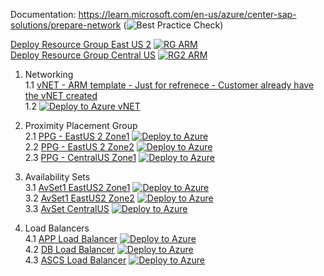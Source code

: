 Documentation: https://learn.microsoft.com/en-us/azure/center-sap-solutions/prepare-network (![Best Practice Check](https://azurequickstartsservice.blob.core.windows.net/badges/managementgroup-deployments/create-subscription/BestPracticeResult.svg))


[Deploy Resource Group East US 2](https://github.com/ge-duta/azure-acp-public/tree/master/ACP-499/ACP-502vNET/RG-ARM)
[![RG ARM](https://aka.ms/deploytoazurebutton)](https://portal.azure.com/#create/Microsoft.Template/uri/https%3A%2F%2Fraw.githubusercontent.com%2Fge-duta%2Fazure-acp-public%2Fmaster%2FACP-499%2FACP-502vNET%2FRG-ARM%2FRGtemplate.json)</br>
[Deploy Resource Group Central US](https://github.com/ge-duta/azure-acp-public/tree/master/ACP-499/ACP-502vNET/RG-ARM)
[![RG2 ARM](https://aka.ms/deploytoazurebutton)](https://portal.azure.com/#create/Microsoft.Template/uri/https%3A%2F%2Fraw.githubusercontent.com%2Fge-duta%2Fazure-acp-public%2Fmaster%2FACP-499%2FACP-502vNET%2FRG-ARM%2FRGtemplateCentralUS.json)

1. Networking <br/>
1.1 [vNET - ARM template - Just for refrenece - Customer already have the vNET created](https://github.com/ge-duta/azure-acp-public/tree/master/ACP-499/ACP-502vNET/vnet-subnets%20ARM)  
1.2 [![Deploy to Azure vNET](https://aka.ms/deploytoazurebutton)](https://portal.azure.com/#create/Microsoft.Template/uri/https%3A%2F%2Fraw.githubusercontent.com%2Fge-duta%2Fazure-acp-public%2Fmaster%2FACP-499%2FACP-502vNET%2Fvnet-subnets%2520ARM%2Fvnet-template.json)   


2. Proximity Placement Group  
2.1 [PPG - EastUS 2 Zone1](https://github.com/ge-duta/azure-acp-public/tree/master/ACP-499/ACP-502vNET/PPG-ARM)
[![Deploy to Azure ](https://aka.ms/deploytoazurebutton)](https://portal.azure.com/#create/Microsoft.Template/uri/https%3A%2F%2Fraw.githubusercontent.com%2Fge-duta%2Fazure-acp-public%2Fmaster%2FACP-499%2FACP-502vNET%2FPPG-ARM%2FPPG-template.json) </br>
2.2 [PPG - EastUS 2 Zone2](https://github.com/ge-duta/azure-acp-public/blob/master/ACP-499/ACP-502vNET/PPG-ARM/PPG-templateEUS2Zone2.json)
[![Deploy to Azure ](https://aka.ms/deploytoazurebutton)](https://portal.azure.com/#create/Microsoft.Template/uri/https%3A%2F%2Fraw.githubusercontent.com%2Fge-duta%2Fazure-acp-public%2Fmaster%2FACP-499%2FACP-502vNET%2FPPG-ARM%2FPPG-templateEUS2Zone2.json) </br>
2.3 [PPG - CentralUS Zone1](https://github.com/ge-duta/azure-acp-public/blob/master/ACP-499/ACP-502vNET/PPG-ARM/PPG-templateCentralUSZone1.json)
[![Deploy to Azure ](https://aka.ms/deploytoazurebutton)](https://portal.azure.com/#create/Microsoft.Template/uri/https%3A%2F%2Fraw.githubusercontent.com%2Fge-duta%2Fazure-acp-public%2Fmaster%2FACP-499%2FACP-502vNET%2FPPG-ARM%2FPPG-templateCentralUSZone1.json) </br>

3. Availability Sets  
3.1 [AvSet1 EastUS2 Zone1](https://github.com/ge-duta/azure-acp-public/tree/master/ACP-499/ACP-502vNET/AvSet-ARM)
[![Deploy to Azure ](https://aka.ms/deploytoazurebutton)](https://portal.azure.com/#create/Microsoft.Template/uri/https%3A%2F%2Fraw.githubusercontent.com%2Fge-duta%2Fazure-acp-public%2Fmaster%2FACP-499%2FACP-502vNET%2FAvSet-ARM%2FAvSet-ARM-template.json)  </br>
3.2 [AvSet1 EastUS2 Zone2](https://github.com/ge-duta/azure-acp-public/blob/master/ACP-499/ACP-502vNET/AvSet-ARM/AvSet-ARM-templateZone2.json)
[![Deploy to Azure ](https://aka.ms/deploytoazurebutton)](https://portal.azure.com/#create/Microsoft.Template/uri/https%3A%2F%2Fraw.githubusercontent.com%2Fge-duta%2Fazure-acp-public%2Fmaster%2FACP-499%2FACP-502vNET%2FAvSet-ARM%2FAvSet-ARM-templateZone2.json)  </br>
3.3 [AvSet CentralUS](https://github.com/ge-duta/azure-acp-public/blob/master/ACP-499/ACP-502vNET/AvSet-ARM/AvSet-ARM-templateCentralUS.json)
[![Deploy to Azure ](https://aka.ms/deploytoazurebutton)](https://portal.azure.com/#create/Microsoft.Template/uri/https%3A%2F%2Fraw.githubusercontent.com%2Fge-duta%2Fazure-acp-public%2Fmaster%2FACP-499%2FACP-502vNET%2FAvSet-ARM%2FAvSet-ARM-templateCentralUS.json)  </br>

4. Load Balancers  
4.1 [APP Load Balancer](https://github.com/ge-duta/azure-acp-public/tree/master/ACP-499/ACP-502vNET/LB-APP) 
[![Deploy to Azure ](https://aka.ms/deploytoazurebutton)](https://portal.azure.com/#create/Microsoft.Template/uri/https%3A%2F%2Fraw.githubusercontent.com%2Fge-duta%2Fazure-acp-public%2Fmaster%2FACP-499%2FACP-502vNET%2FLB-APP%2Ftemplate.json)  </br>
4.2 [DB Load Balancer](https://github.com/ge-duta/azure-acp-public/blob/master/ACP-499/ACP-502vNET/LB-DB-ARM/lb-db-template.json)
[![Deploy to Azure ](https://aka.ms/deploytoazurebutton)](https://portal.azure.com/#create/Microsoft.Template/uri/https%3A%2F%2Fraw.githubusercontent.com%2Fge-duta%2Fazure-acp-public%2Fmaster%2FACP-499%2FACP-502vNET%2FLB-DB-ARM%2Flb-db-template.json)  </br>
4.3 [ASCS Load Balancer](https://github.com/ge-duta/azure-acp-public/tree/master/ACP-499/ACP-502vNET/LB-APP)
[![Deploy to Azure ](https://aka.ms/deploytoazurebutton)](https://portal.azure.com/#create/Microsoft.Template/uri/https%3A%2F%2Fraw.githubusercontent.com%2Fge-duta%2Fazure-acp-public%2Fmaster%2FACP-499%2FACP-502vNET%2FLB-APP%2Ftemplate.json)  </br>


